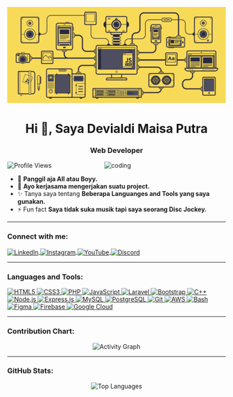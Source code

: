 [![MasterHead](https://raw.githubusercontent.com/JackGraymer/JackGraymer/main/src/img/javascript.gif)](https://instagram.com/aaldb_)

<h1 align="center">Hi 👋, Saya Devialdi Maisa Putra</h1>
<h3 align="center">Web Developer</h3>

[<img align="right" alt="coding" width="280" src="https://images-wixmp-ed30a86b8c4ca887773594c2.wixmp.com/f/c83c004e-1370-4756-88e5-4071de797088/dgdq8br-09cc7ad6-a021-47a5-b0e0-917b12b0f7a7.gif?token=eyJ0eXAiOiJKV1QiLCJhbGciOiJIUzI1NiJ9.eyJzdWIiOiJ1cm46YXBwOjdlMGQxODg5ODIyNjQzNzNhNWYwZDQxNWVhMGQyNmUwIiwiaXNzIjoidXJuOmFwcDo3ZTBkMTg4OTgyMjY0MzczYTVmMGQ0MTVlYTBkMjZlMCIsIm9iaiI6W1t7InBhdGgiOiJcL2ZcL2M4M2MwMDRlLTEzNzAtNDc1Ni04OGU1LTQwNzFkZTc5NzA4OFwvZGdkcThici0wOWNjN2FkNi1hMDIxLTQ3YTUtYjBlMC05MTdiMTJiMGY3YTcuZ2lmIn1dXSwiYXVkIjpbInVybjpzZXJ2aWNlOmZpbGUuZG93bmxvYWQiXX0.tqRMtE-b2QiI2nnefNxSDMJvZCcYqFmq2ccg_Xfzqb8">](https://instagram.com/aaldb_)

<p align="left"> 
  <img src="https://komarev.com/ghpvc/?username=devialdimp&label=Profile%20views&color=0e75b6&style=flat" alt="Profile Views" /> 
</p>


- 🤙 **Panggil aja All atau Boyy.**
- 💪 **Ayo kerjasama mengerjakan suatu project.**
- ✨ Tanya saya tentang **Beberapa Languanges and Tools yang saya gunakan.**
- ⚡ Fun fact **Saya tidak suka musik tapi saya seorang Disc Jockey.**


---

<h3 align="left">Connect with me:</h3>
<p align="left">
  <a href="https://linkedin.com/in/devialdimaisaputra" target="_blank">
    <img align="center" src="https://raw.githubusercontent.com/rahuldkjain/github-profile-readme-generator/master/src/images/icons/Social/linked-in-alt.svg" alt="LinkedIn" height="30" width="40" />
  </a>
  <a href="https://instagram.com/@aaldb_" target="_blank">
    <img align="center" src="https://raw.githubusercontent.com/rahuldkjain/github-profile-readme-generator/master/src/images/icons/Social/instagram.svg" alt="Instagram" height="30" width="40" />
  </a>
  <a href="https://www.youtube.com/c/@djdaboyy" target="_blank">
    <img align="center" src="https://raw.githubusercontent.com/rahuldkjain/github-profile-readme-generator/master/src/images/icons/Social/youtube.svg" alt="YouTube" height="30" width="40" />
  </a>
  <a href="https://discord.gg/devialdimp" target="_blank">
    <img align="center" src="https://raw.githubusercontent.com/rahuldkjain/github-profile-readme-generator/master/src/images/icons/Social/discord.svg" alt="Discord" height="30" width="40" />
  </a>
</p>

---

<h3 align="left">Languages and Tools:</h3>
<p align="left">
  <a href="https://www.w3.org/html/" target="_blank">
    <img src="https://skillicons.dev/icons?i=html" height="40" alt="HTML5" />
  </a>
  <a href="https://www.w3schools.com/css/" target="_blank">
    <img src="https://skillicons.dev/icons?i=css" height="40" alt="CSS3" />
  </a>
  <a href="https://php.net" target="_blank">
    <img src="https://skillicons.dev/icons?i=php" height="40" alt="PHP" />
  </a>
  <a href="https://developer.mozilla.org/en-US/docs/Web/JavaScript" target="_blank">
    <img src="https://skillicons.dev/icons?i=javascript" height="40" alt="JavaScript" />
  </a>
  <a href="https://laravel.com/" target="_blank">
    <img src="https://skillicons.dev/icons?i=laravel" height="40" alt="Laravel" />
  </a>
  <a href="https://bootstrap.com/" target="_blank">
    <img src="https://skillicons.dev/icons?i=bootstrap" height="40" alt="Bootstrap" />
  </a>
  <a href="https://www.w3schools.com/cpp/" target="_blank">
    <img src="https://skillicons.dev/icons?i=cpp" height="40" alt="C++" />
  </a>
  <a href="https://nodejs.org" target="_blank">
    <img src="https://skillicons.dev/icons?i=nodejs" height="40" alt="Node.js" />
  </a>
  <a href="https://expressjs.com" target="_blank">
    <img src="https://skillicons.dev/icons?i=express" height="40" alt="Express.js" />
  </a>
  <a href="https://www.mysql.com/" target="_blank">
    <img src="https://skillicons.dev/icons?i=mysql" height="40" alt="MySQL" />
  </a>
  <a href="https://www.postgresql.org" target="_blank">
    <img src="https://skillicons.dev/icons?i=postgres" height="40" alt="PostgreSQL" />
  </a>
  <a href="https://git-scm.com/" target="_blank">
    <img src="https://skillicons.dev/icons?i=git" height="40" alt="Git" />
  </a>
  <a href="https://aws.amazon.com" target="_blank">
    <img src="https://skillicons.dev/icons?i=aws" height="40" alt="AWS" />
  </a>
  <a href="https://www.gnu.org/software/bash/" target="_blank">
    <img src="https://skillicons.dev/icons?i=bash" height="40" alt="Bash" />
  </a>
  <a href="https://www.figma.com/" target="_blank">
    <img src="https://skillicons.dev/icons?i=figma" height="40" alt="Figma" />
  </a>
  <a href="https://firebase.google.com/" target="_blank">
    <img src="https://skillicons.dev/icons?i=firebase" height="40" alt="Firebase" />
  </a>
  <a href="https://cloud.google.com" target="_blank">
    <img src="https://skillicons.dev/icons?i=gcp" height="40" alt="Google Cloud" />
  </a>
</p>

---

<h3 align="left">Contribution Chart:</h3>
<div align="center">
  <img src="https://github-readme-activity-graph.vercel.app/graph?username=devialdimp&theme=react-dark&area=true&hide_border=true" alt="Activity Graph" />
</div>

---

<h3 align="left">GitHub Stats:</h3>
<div align="center">
<!--   <img src="https://github-readme-streak-stats.herokuapp.com/?user=devialdimp&theme=dark" alt="GitHub Streak" />
  <br /> -->
  <img src="https://github-readme-stats.vercel.app/api/top-langs?username=devialdimp&show_icons=true&locale=en&layout=compact&theme=dark" alt="Top Languages" />
</div>

